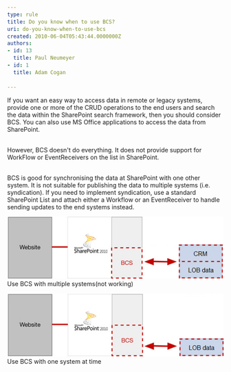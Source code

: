 ```yaml
---
type: rule
title: Do you know when to use BCS?
uri: do-you-know-when-to-use-bcs
created: 2010-06-04T05:43:44.0000000Z
authors:
- id: 13
  title: Paul Neumeyer
- id: 1
  title: Adam Cogan

---
```


If you want an easy way to access data in remote or legacy systems, provide one or more of the CRUD operations to the end users and search the data within the SharePoint search framework, then you should consider BCS. You can also use MS Office applications to access the data from SharePoint.

<br>However, BCS doesn't do everything.  It does not provide support for WorkFlow or EventReceivers on the list in SharePoint.  

<br>BCS is good for synchronising the data at SharePoint with one other system.  It is not suitable for publishing the data to multiple systems (i.e. syndication). If you need to implement syndication, use a standard SharePoint List and attach either a Workflow or an EventReceiver to handle sending updates to the end systems instead.




![](BCSBadExample.jpg) 
Use BCS with multiple systems(not working)



![](BCSGoodExample.jpg)
Use BCS with one system at time
